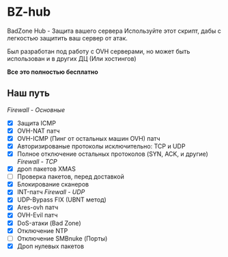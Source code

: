 # BZ-hub
BadZone Hub - Защита вашего сервера
Используйте этот скрипт, дабы с легкостью защитить ваш сервер от атак. 

Был разработан под работу с OVH серверами, но может быть использован и в других ДЦ (Или хостингов)

**Все это полностью бесплатно**

## Наш путь
*Firewall - Основные*
- [X] Защита ICMP
- [X] OVH-NAT патч
- [X] OVH-ICMP (Пинг от остальных машин OVH) патч
- [X] Авторизированые протоколы исключительно: TCP и UDP
- [X] Полное отключение остальных протоколов (SYN, ACK, и другие)
*Firewall - TCP*
- [X] дроп пакетов XMAS
- [ ] Проверка пакетов, перед доставкой
- [X] Блокирование сканеров
- [X] INT-патч
*Firewall - UDP*
- [X] UDP-Bypass FIX (UBNT метод)
- [X] Ares-ovh патч
- [X] OVH-Evil патч
- [X] DoS-атаки (Bad Zone)
- [X] Отключение NTP
- [ ] Отключение SMBnuke (Порты)
- [X] Дроп нулевых пакетов

